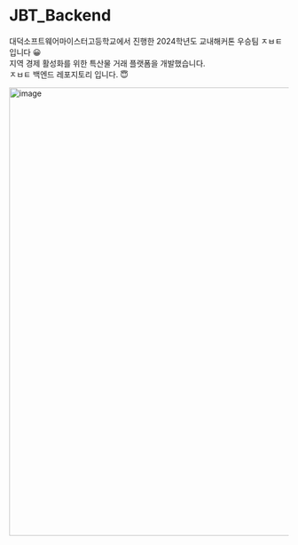 # JBT_Backend
대덕소프트웨어마이스터고등학교에서 진행한 2024학년도 교내해커톤 우승팀 ㅈㅂㅌ입니다 😀 <br>
지역 경제 활성화를 위한 특산물 거래 플랫폼을 개발했습니다. <br>
ㅈㅂㅌ 백엔드 레포지토리 입니다. 😇

<img width="808" alt="image" src="https://github.com/user-attachments/assets/946f3b0b-de2f-4766-9ce7-f144e65fd6d1">
